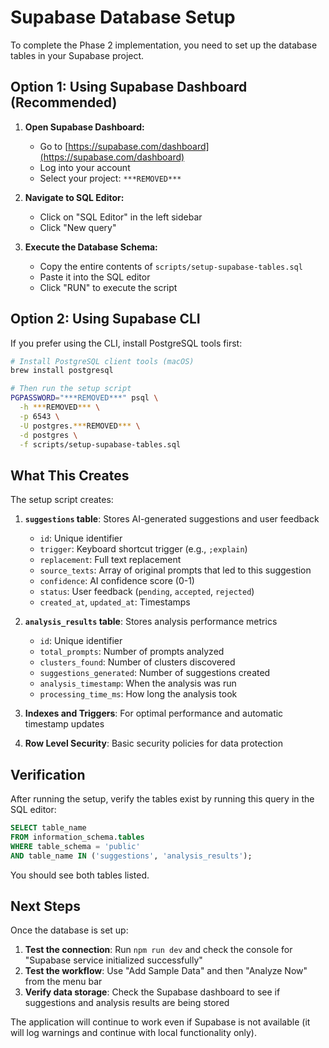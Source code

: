 # Supabase Database Setup

To complete the Phase 2 implementation, you need to set up the database tables in your Supabase project.

## Option 1: Using Supabase Dashboard (Recommended)

1. **Open Supabase Dashboard:**
   - Go to [https://supabase.com/dashboard](https://supabase.com/dashboard)
   - Log into your account
   - Select your project: `***REMOVED***`

2. **Navigate to SQL Editor:**
   - Click on "SQL Editor" in the left sidebar
   - Click "New query"

3. **Execute the Database Schema:**
   - Copy the entire contents of `scripts/setup-supabase-tables.sql`
   - Paste it into the SQL editor
   - Click "RUN" to execute the script

## Option 2: Using Supabase CLI

If you prefer using the CLI, install PostgreSQL tools first:

```bash
# Install PostgreSQL client tools (macOS)
brew install postgresql

# Then run the setup script
PGPASSWORD="***REMOVED***" psql \
  -h ***REMOVED*** \
  -p 6543 \
  -U postgres.***REMOVED*** \
  -d postgres \
  -f scripts/setup-supabase-tables.sql
```

## What This Creates

The setup script creates:

1. **`suggestions` table**: Stores AI-generated suggestions and user feedback
   - `id`: Unique identifier
   - `trigger`: Keyboard shortcut trigger (e.g., `;explain`)
   - `replacement`: Full text replacement
   - `source_texts`: Array of original prompts that led to this suggestion
   - `confidence`: AI confidence score (0-1)
   - `status`: User feedback (`pending`, `accepted`, `rejected`)
   - `created_at`, `updated_at`: Timestamps

2. **`analysis_results` table**: Stores analysis performance metrics
   - `id`: Unique identifier
   - `total_prompts`: Number of prompts analyzed
   - `clusters_found`: Number of clusters discovered
   - `suggestions_generated`: Number of suggestions created
   - `analysis_timestamp`: When the analysis was run
   - `processing_time_ms`: How long the analysis took

3. **Indexes and Triggers**: For optimal performance and automatic timestamp updates

4. **Row Level Security**: Basic security policies for data protection

## Verification

After running the setup, verify the tables exist by running this query in the SQL editor:

```sql
SELECT table_name 
FROM information_schema.tables 
WHERE table_schema = 'public' 
AND table_name IN ('suggestions', 'analysis_results');
```

You should see both tables listed.

## Next Steps

Once the database is set up:

1. **Test the connection**: Run `npm run dev` and check the console for "Supabase service initialized successfully"
2. **Test the workflow**: Use "Add Sample Data" and then "Analyze Now" from the menu bar
3. **Verify data storage**: Check the Supabase dashboard to see if suggestions and analysis results are being stored

The application will continue to work even if Supabase is not available (it will log warnings and continue with local functionality only). 